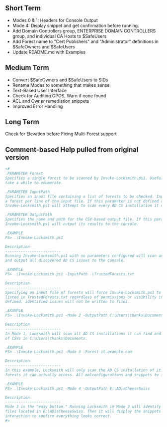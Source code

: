 ## Short Term
- Modes 0 & 1: Headers for Console Output
- Mode 4: Display snippet and get confirmation before running.
- Add Domain Controllers group, ENTERPRISE DOMAIN CONTROLLERS group, and individual CA Hosts to $SafeUsers
- Add Forest name to "Cert Publishers" and "Administrator" definitions in $SafeOwners and $SafeUsers
- Update README.md with Examples

## Medium Term
- Convert $SafeOwners and $SafeUsers to SIDs
- Rename Modes to something that makes sense
- Text-Based User Interface
- Check for Auditing GPOS, Warn if none found
- ACL and Owner remediation snippets
- Improved Error Handling

## Long Term
Check for Elevation before Fixing
Multi-Forest support

## Comment-based Help pulled from original version
```` powershell
<#
.PARAMETER Forest
Specifies a single forest to be scanned by Invoke-Locksmith.ps1. Useful in large environments that may
take a while to enumerate.

.PARAMETER InputPath
Specifies an input file containing a list of forests to be checked. Input file should consist of
a forest per line of the input file. If this parameter is not defined at runtime,
Invoke-Locksmith.ps1 will attempt to scan every AD CS installation it can find in the forest.

.PARAMETER OutputPath
Specifies the name and path for the CSV-based output file. If this parameter is not defined at runtime,
Invoke-Locksmith.ps1 will output its results to the console.

.EXAMPLE
PS> .\Invoke-Locksmith.ps1

Description
-------------------------
Running Invoke-Locksmith.ps1 with no parameters configured will scan any AD CS installation accessible to the user
and output all discovered AD CS issues to the console.

.EXAMPLE
PS> .\Invoke-Locksmith.ps1 -InputPath .\TrustedForests.txt

Description
-------------------------
Specifying an input file of forests will force Invoke-Locksmith.ps1 to attempt to scan the specific forests
listed in TrustedForests.txt regardless of permissions or visibility into the forest. Because no Mode is
defined, identified issues will not be written to files.

.EXAMPLE
PS> .\Invoke-Locksmith.ps1 -Mode 2 -OutputPath C:\Users\thanks\Documents

Description
-------------------------
In Mode 1, Locksmith will scan all AD CS installations it can find and write its findings to a series
of CSVs in C:\Users\thanks\Documents.

.EXAMPLE
PS> .\Invoke-Locksmith.ps1 -Mode 3 -Forest it.example.com

Description
-------------------------
In this example, Locksmith will only scan the AD CS installation of it.example.com, regardless of how many
forests it can actually access. All malconfigurations and snippets to fix them will output to the local path.

.EXAMPLE
PS> .\Invoke-Locksmith.ps1 -Mode 4 -OutputPath E:\ADisCheeseSwiss

Description
-------------------------
Mode 3 is the "easy button." Running Locksmith in Mode 3 will identify all malconfigs and output them to CSV
files located in E:\ADisCheeseSwiss. Then it will display the snippets it plans to run and waits for human
interaction to confirm everything looks correct.
#>
````
